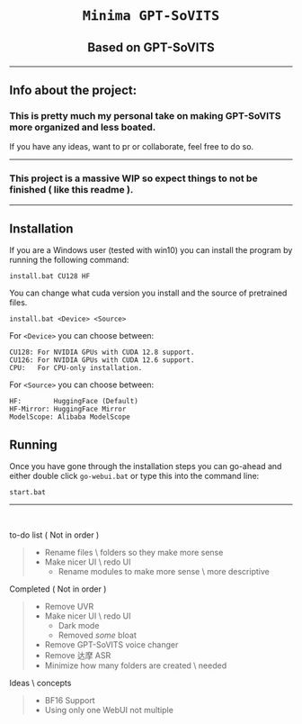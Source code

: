 # <p align="center">` Minima GPT-SoVITS ` </p>
## <p align="center">Based on GPT-SoVITS</p>

---

## Info about the project:

### This is pretty much my personal take on making GPT-SoVITS more organized and less boated.
If you have any ideas, want to pr or collaborate, feel free to do so.
<br/>

---

### This project is a massive WIP so expect things to not be finished ( like this readme ).

---

## Installation

If you are a Windows user (tested with win10) you can install the program by running the following command:

```pwsh
install.bat CU128 HF
```
You can change what cuda version you install and the source of pretrained files.
```pwsh
install.bat <Device> <Source>
```

For `<Device>` you can choose between:
```pwsh
CU128: For NVIDIA GPUs with CUDA 12.8 support.
CU126: For NVIDIA GPUs with CUDA 12.6 support.
CPU:   For CPU-only installation.
```

For `<Source>` you can choose between:
```pwsh
HF:        HuggingFace (Default)
HF-Mirror: HuggingFace Mirror
ModelScope: Alibaba ModelScope
```
## Running

Once you have gone through the installation steps you can go-ahead and either double click `go-webui.bat` or type this into the command line:

```pwsh
start.bat
```

---
 
 <br/>
 
 to-do list ( Not in order )
> - Rename files \ folders so they make more sense
> - Make nicer UI \ redo UI
>   - Rename modules to make more sense \ more descriptive

 Completed ( Not in order )
> - Remove UVR
> - Make nicer UI \ redo UI
>   - Dark mode
>   - Removed *some* bloat
> - Remove GPT-SoVITS voice changer
> - Remove 达摩 ASR
> - Minimize how many folders are created \ needed
 
Ideas \ concepts
> - BF16 Support
> - Using only one WebUI not multiple
</a>
